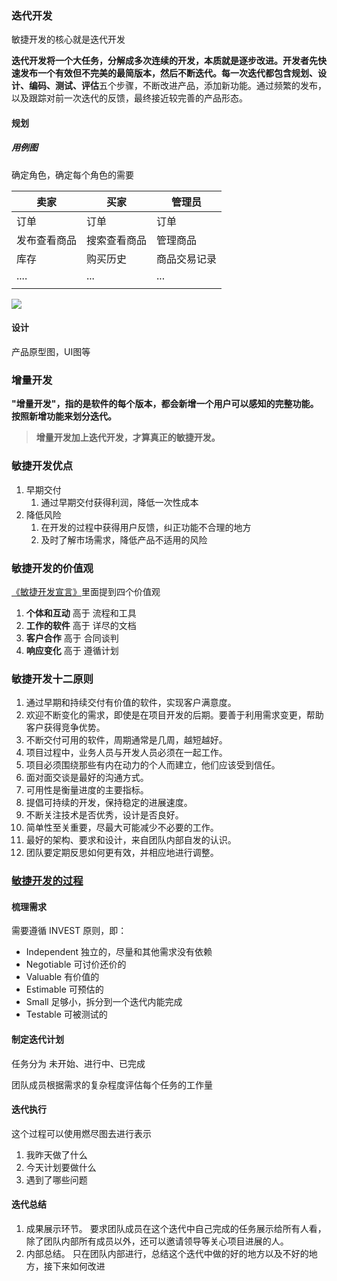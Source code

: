 ### 迭代开发

敏捷开发的核心就是迭代开发

**迭代开发将一个大任务，分解成多次连续的开发，本质就是逐步改进。**开发者先快速发布一个有效但不完美的最简版本，然后不断迭代。每一次迭代都包含**规划、设计、编码、测试、评估**五个步骤，不断改进产品，添加新功能。通过频繁的发布，以及跟踪对前一次迭代的反馈，最终接近较完善的产品形态。

#### 规划

##### 用例图

确定角色，确定每个角色的需要

| 卖家     | 买家     | 管理员    |
| ------ | ------ | ------ |
| 订单     | 订单     | 订单     |
| 发布查看商品 | 搜索查看商品 | 管理商品   |
| 库存     | 购买历史   | 商品交易记录 |
| ....   | ...    | ...    |
|        |        |        |

![](用例图.jpg)

#### 设计

产品原型图，UI图等

### 增量开发

**"增量开发"，指的是软件的每个版本，都会新增一个用户可以感知的完整功能。按照新增功能来划分迭代。**

> **增量开发加上迭代开发，才算真正的敏捷开发。**

### 敏捷开发优点

1. 早期交付
    1. 通过早期交付获得利润，降低一次性成本
2. 降低风险
    1. 在开发的过程中获得用户反馈，纠正功能不合理的地方
    2. 及时了解市场需求，降低产品不适用的风险

### 敏捷开发的价值观

[《敏捷开发宣言》](https://agilemanifesto.org/iso/zhchs/manifesto.html)里面提到四个价值观

1. **个体和互动** 高于 流程和工具
2. **工作的软件** 高于 详尽的文档
3. **客户合作** 高于 合同谈判
4. **响应变化** 高于 遵循计划

### 敏捷开发十二原则

1. 通过早期和持续交付有价值的软件，实现客户满意度。
2. 欢迎不断变化的需求，即使是在项目开发的后期。要善于利用需求变更，帮助客户获得竞争优势。
3. 不断交付可用的软件，周期通常是几周，越短越好。
4. 项目过程中，业务人员与开发人员必须在一起工作。
5. 项目必须围绕那些有内在动力的个人而建立，他们应该受到信任。
6. 面对面交谈是最好的沟通方式。
7. 可用性是衡量进度的主要指标。
8. 提倡可持续的开发，保持稳定的进展速度。
9. 不断关注技术是否优秀，设计是否良好。
10. 简单性至关重要，尽最大可能减少不必要的工作。
11. 最好的架构、要求和设计，来自团队内部自发的认识。
12. 团队要定期反思如何更有效，并相应地进行调整。

### [敏捷开发的过程](https://www.jianshu.com/p/9308a4cffaf7)

#### 梳理需求

需要遵循 INVEST 原则，即：

- Independent 独立的，尽量和其他需求没有依赖
- Negotiable 可讨价还价的
- Valuable 有价值的
- Estimable 可预估的
- Small 足够小，拆分到一个迭代内能完成
- Testable 可被测试的

#### 制定迭代计划

任务分为 未开始、进行中、已完成

团队成员根据需求的复杂程度评估每个任务的工作量

#### 迭代执行

这个过程可以使用燃尽图去进行表示

1. 我昨天做了什么
2. 今天计划要做什么
3. 遇到了哪些问题

#### 迭代总结

1. 成果展示环节。 要求团队成员在这个迭代中自己完成的任务展示给所有人看，除了团队内部所有成员以外，还可以邀请领导等关心项目进展的人。
2. 内部总结。 只在团队内部进行，总结这个迭代中做的好的地方以及不好的地方，接下来如何改进